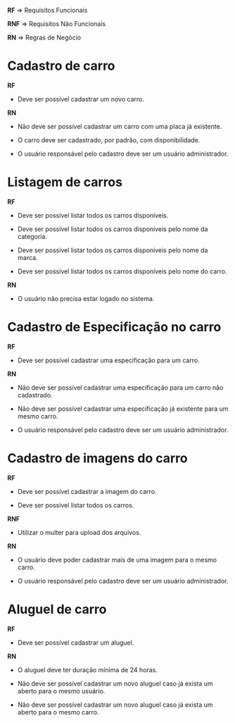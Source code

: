 **RF** => Requisitos Funcionais

**RNF** => Requisitos Não Funcionais

**RN** => Regras de Negócio


# Cadastro de carro

**RF**

- Deve ser possível cadastrar um novo carro.

**RN**

- Não deve ser possível cadastrar um carro com uma placa já existente.

- O carro deve ser cadastrado, por padrão, com disponibilidade.

- O usuário responsável pelo cadastro deve ser um usuário administrador.


# Listagem de carros

**RF**

- Deve ser possível listar todos os carros disponíveis.

- Deve ser possível listar todos os carros disponíveis pelo nome da categoria.

- Deve ser possível listar todos os carros disponíveis pelo nome da marca.

- Deve ser possível listar todos os carros disponíveis pelo nome do carro.

**RN**

- O usuário não precisa estar logado no sistema.


# Cadastro de Especificação no carro

**RF**

- Deve ser possível cadastrar uma especificação para um carro.

**RN**

- Não deve ser possível cadastrar uma especificação para um carro não cadastrado.

- Não deve ser possível cadastrar uma especificação já existente para um mesmo carro.

- O usuário responsável pelo cadastro deve ser um usuário administrador.


# Cadastro de imagens do carro

**RF**

- Deve ser possível cadastrar a imagem do carro.

- Deve ser possível listar todos os carros.

**RNF**

- Utilizar o multer para upload dos arquivos.

**RN**

- O usuário deve poder cadastrar mais de uma imagem para o mesmo carro.

- O usuário responsável pelo cadastro deve ser um usuário administrador.


# Aluguel de carro

**RF**

- Deve ser possível cadastrar um aluguel.

**RN**

- O aluguel deve ter duração mínima de 24 horas.

- Não deve ser possível cadastrar um novo aluguel caso já exista um aberto para o mesmo usuário.

- Não deve ser possível cadastrar um novo aluguel caso já exista um aberto para o mesmo carro.
